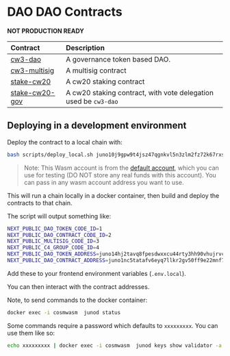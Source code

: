# DAO DAO Contracts

**NOT PRODUCTION READY**

| Contract                                  | Description                                                     |
| :---------------------------------------- | :-------------------------------------------------------------- |
| [cw3-dao](contracts/cw3-dao)              | A governance token based DAO.                                   |
| [cw3-multisig](contract/cw3-multisig)     | A multisig contract                                             |
| [stake-cw20](contract/stake-cw20)         | A cw20 staking contract                                         |
| [stake-cw20-gov](contract/stake-cw20-gov) | A cw20 staking contract, with vote delegation used be `cw3-dao` |

## Deploying in a development environment

Deploy the contract to a local chain with:

```sh
bash scripts/deploy_local.sh juno10j9gpw9t4jsz47qgnkvl5n3zlm2fz72k67rxsg
```

> Note: This Wasm account is from the [default account](default-account.txt), which you can use for testing (DO NOT store any real funds with this account). You can pass in any wasm account address you want to use.

This will run a chain locally in a docker container, then build and deploy the contracts to that chain.

The script will output something like:

```sh
NEXT_PUBLIC_DAO_TOKEN_CODE_ID=1
NEXT_PUBLIC_DAO_CONTRACT_CODE_ID=2
NEXT_PUBLIC_MULTISIG_CODE_ID=3
NEXT_PUBLIC_C4_GROUP_CODE_ID=4
NEXT_PUBLIC_DAO_TOKEN_ADDRESS=juno14hj2tavq8fpesdwxxcu44rty3hh90vhujrvcmstl4zr3txmfvw9skjuwg8
NEXT_PUBLIC_DAO_CONTRACT_ADDRESS=juno1nc5tatafv6eyq7llkr2gv50ff9e22mnf70qgjlv737ktmt4eswrq68ev2p
```

Add these to your frontend environment variables (`.env.local`).

You can then interact with the contract addresses.

Note, to send commands to the docker container:

```sh
docker exec -i cosmwasm  junod status
```

Some commands require a password which defaults to `xxxxxxxxx`. You can use them like so:

```sh
echo xxxxxxxxx | docker exec -i cosmwasm  junod keys show validator -a
```
